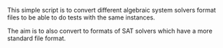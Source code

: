 This simple script is to convert different algebraic system solvers format
files to be able to do tests with the same instances.

The aim is to also convert to formats of SAT solvers which have a more
standard file format.
